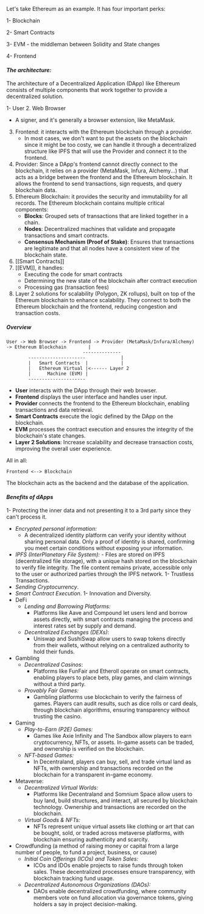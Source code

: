 Let's take Ethereum as an example. It has four important perks:

1- Blockchain

2- Smart Contracts

3- EVM - the middleman between Solidity and State changes

4- Frontend

#### _The architecture:_

The architecture of a Decentralized Application (DApp) like Ethereum consists of multiple components that work together to provide a decentralized solution.

1- User 2. Web Browser

- A signer, and it's generally a browser extension, like MetaMask.

3. Frontend: it interacts with the Ethereum blockchain through a provider.
   - In most cases, we don't want to put the assets on the blockchain since it might be too costy, we can handle it through a decentralized structure like IPFS that will use the Provider and connect it to the frontend.
4. Provider: Since a DApp's frontend cannot directly connect to the blockchain, it relies on a provider (MetaMask, Infura, Alchemy...) that acts as a bridge between the frontend and the Ethereum blockchain. It allows the frontend to send transactions, sign requests, and query blockchain data.
5. Ethereum Blockchain: it provides the security and immutability for all records. The Ethereum blockchain contains multiple critical components:
   - **Blocks**: Grouped sets of transactions that are linked together in a chain.
   - **Nodes**: Decentralized machines that validate and propagate transactions and smart contracts.
   - **Consensus Mechanism (Proof of Stake)**: Ensures that transactions are legitimate and that all nodes have a consistent view of the blockchain state.
6. [[Smart Contracts]]
7. [[EVM]], it handles:
   - Executing the code for smart contracts
   - Determining the new state of the blockchain after contract execution
   - Processing gas (transaction fees)
8. Layer 2 solutions for scalability (Polygon, ZK rollups), built on top of the Ethereum blockchain to enhance scalability. They connect to both the Ethereum blockchain and the frontend, reducing congestion and transaction costs.

##### Overview

```
User -> Web Browser -> Frontend -> Provider (MetaMask/Infura/Alchemy) -> Ethereum Blockchain        |
							--------------
		---------------------             |
		|   Smart Contracts  |            |
		|   Ethereum Virtual |<------ Layer 2
		|      Machine (EVM) |
		---------------------

```

- **User** interacts with the DApp through their web browser.
- **Frontend** displays the user interface and handles user input.
- **Provider** connects the frontend to the Ethereum blockchain, enabling transactions and data retrieval.
- **Smart Contracts** execute the logic defined by the DApp on the blockchain.
- **EVM** processes the contract execution and ensures the integrity of the blockchain's state changes.
- **Layer 2 Solutions**: Increase scalability and decrease transaction costs, improving the overall user experience.

All in all:

```
Frontend <--> Blockchain
```

The blockchain acts as the backend and the database of the application.

#### _Benefits of dApps_

1- Protecting the inner data and not presenting it to a 3rd party since they can't process it.

- _Encrypted personal information:_
  - A decentralized identity platform can verify your identity without sharing personal data. Only a proof of identity is shared, confirming you meet certain conditions without exposing your information.
- _IPFS (InterPlanetary File System):_ - Files are stored on IPFS (decentralized file storage), with a unique hash stored on the blockchain to verify file integrity. The file content remains private, accessible only to the user or authorized parties through the IPFS network.
  1- Trustless Transactions.
- _Sending Cryptocurrency_.
- _Smart Contract Execution_.
  1- Innovation and Diversity.
- DeFi
  - _Lending and Borrowing Platforms:_
    - Platforms like Aave and Compound let users lend and borrow assets directly, with smart contracts managing the process and interest rates set by supply and demand.
  - _Decentralized Exchanges (DEXs)_:
    - Uniswap and SushiSwap allow users to swap tokens directly from their wallets, without relying on a centralized authority to hold their funds.
- Gambling
  - _Decentralized Casinos_:
    - Platforms like FunFair and Etheroll operate on smart contracts, enabling players to place bets, play games, and claim winnings without a third party.
  - _Provably Fair Games:_
    - Gambling platforms use blockchain to verify the fairness of games. Players can audit results, such as dice rolls or card deals, through blockchain algorithms, ensuring transparency without trusting the casino.
- Gaming
  - _Play-to-Earn (P2E) Games:_
    - Games like Axie Infinity and The Sandbox allow players to earn cryptocurrency, NFTs, or assets. In-game assets can be traded, and ownership is verified on the blockchain.
  - _NFT-based Games:_
    - In Decentraland, players can buy, sell, and trade virtual land as NFTs, with ownership and transactions recorded on the blockchain for a transparent in-game economy.
- Metaverse:
  - _Decentralized Virtual Worlds:_
    - Platforms like Decentraland and Somnium Space allow users to buy land, build structures, and interact, all secured by blockchain technology. Ownership and transactions are recorded on the blockchain.
  - _Virtual Goods & NFTs:_
    - NFTs represent unique virtual assets like clothing or art that can be bought, sold, or traded across metaverse platforms, with blockchain ensuring authenticity and scarcity.
- Crowdfunding (a method of raising money or capital from a large number of people, to fund a project, business, or cause)
  - _Initial Coin Offerings (ICOs) and Token Sales:_
    - ICOs and IDOs enable projects to raise funds through token sales. These decentralized processes ensure transparency, with blockchain tracking fund usage.
  - _Decentralized Autonomous Organizations (DAOs):_
    - DAOs enable decentralized crowdfunding, where community members vote on fund allocation via governance tokens, giving holders a say in project decision-making.
